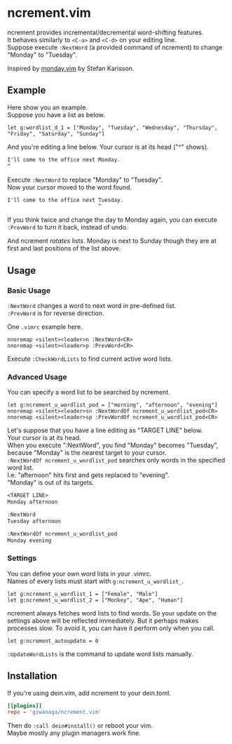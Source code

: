 # ncrement.vim
ncrement provides incremental/decremental word-shifting features.  
It behaves similarly to `<C-a>` and `<C-d>` on your editing line.  
Suppose execute `:NextWord` (a provided command of ncrement) to change "Monday" to "Tuesday".  

Inspired by [monday.vim](https://www.vim.org/scripts/script.php?script_id=1046) by Stefan Karisson.

## Example
Here show you an example.  
Suppose you have a list as below.

```.vimrc
let g:wordlist_d_1 = ["Monday", "Tuesday", "Wednesday", "Thursday", "Friday", "Saturday", "Sunday"]
```
 
And you're editing a line below. Your cursor is at its head ("^" shows).
```example.txt
I'll come to the office next Monday.
^
```

Execute `:NextWord` to replace "Monday" to "Tuesday".  
Now your cursor moved to the word found.

```example.txt
I'll come to the office next Tuesday.
                             ^
```

If you think twice and change the day to Monday again, you can execute `:PrevWord` to turn it back, instead of undo.

And ncrement *rotates* lists.
Monday is next to Sunday though they are at first and last positions of the list above.


## Usage
### Basic Usage
`:NextWord` changes a word to next word in pre-defined list.  
`:PrevWord` is for reverse direction.

One `.vimrc` example here.

```.vimrc
nnoremap <silent><leader>n :NextWord<CR>
nnoremap <silent><leader>p :PrevWord<CR>
```

Execute `:CheckWordLists` to find current active word lists.

### Advanced Usage
You can specify a word list to be searched by ncrement.

```.vimrc
let g:ncrement_u_wordlist_pod = ["morning", "afternoon", "evening"]
nnoremap <silent><leader>sn :NextWordOf ncrement_u_wordlist_pod<CR>
nnoremap <silent><leader>sp :PrevWordOf ncrement_u_wordlist_pod<CR>
```

Let's suppose that you have a line editing as "TARGET LINE" below.  
Your cursor is at its head.  
When you execute ":NextWord", you find "Monday" becomes "Tuesday",  
because "Monday" is the nearest target to your cursor.  
`:NextWordOf ncrement_u_wordlist_pod` searches only words in the specified word list.  
I.e. "afternoon" hits first and gets replaced to "evening".  
"Monday" is out of its targets.

```example.txt
<TARGET LINE>
Monday afternoon

:NextWord
Tuesday afternoon

:NextWordOf ncrement_u_wordlist_pod
Monday evening
```

### Settings
You can define your own word lists in your .vimrc.  
Names of every lists must start with `g:ncrement_u_wordlist_`.

```
let g:ncrement_u_wordlist_1 = ["Female", "Male"]
let g:ncrement_u_wordlist_2 = ["Monkey", "Ape", "Human"]
```

ncrement always fetches word lists to find words.
So your update on the settings above will be reflected immediately.
But it perhaps makes processes slow.
To avoid it, you can have it perform only when you call.

```
let g:ncrement_autoupdate = 0
```

`:UpdateWordLists` is the command to update word lists manually.


## Installation
If you're using dein.vim, add ncrement to your dein.toml.

```dein.toml
[[plugins]]
repo = 'giwanaga/ncrement.vim'
```
Then do `:call dein#install()` or reboot your vim.  
Maybe mostly any plugin managers work fine.

